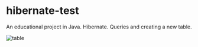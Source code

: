 # hibernate-test

An educational project in Java. Hibernate.
Queries and creating a new table.

![table](https://user-images.githubusercontent.com/64922630/133832395-d3721629-f896-417a-afcc-b9efe36470b4.jpg)
